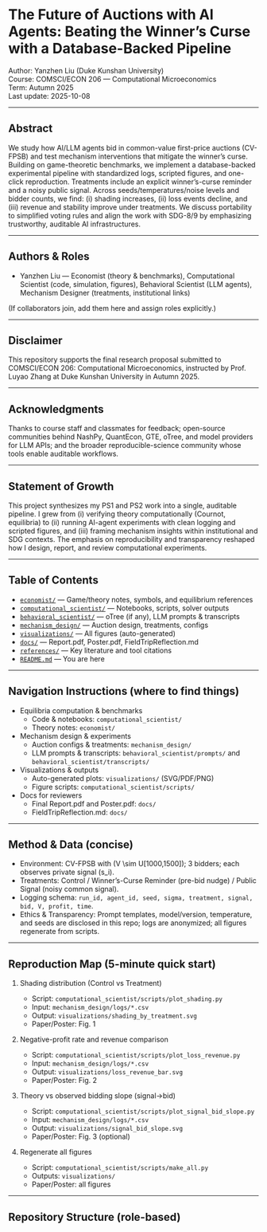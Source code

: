 # The Future of Auctions with AI Agents: Beating the Winner’s Curse with a Database-Backed Pipeline

Author: Yanzhen Liu (Duke Kunshan University)  
Course: COMSCI/ECON 206 — Computational Microeconomics  
Term: Autumn 2025  
Last update: 2025-10-08  

---

## Abstract

We study how AI/LLM agents bid in common-value first-price auctions (CV-FPSB) and test mechanism interventions that mitigate the winner’s curse. Building on game-theoretic benchmarks, we implement a database-backed experimental pipeline with standardized logs, scripted figures, and one-click reproduction. Treatments include an explicit winner’s-curse reminder and a noisy public signal. Across seeds/temperatures/noise levels and bidder counts, we find: (i) shading increases, (ii) loss events decline, and (iii) revenue and stability improve under treatments. We discuss portability to simplified voting rules and align the work with SDG-8/9 by emphasizing trustworthy, auditable AI infrastructures.

---

## Authors & Roles

- Yanzhen Liu — Economist (theory & benchmarks), Computational Scientist (code, simulation, figures), Behavioral Scientist (LLM agents), Mechanism Designer (treatments, institutional links)

(If collaborators join, add them here and assign roles explicitly.)

---

## Disclaimer

This repository supports the final research proposal submitted to COMSCI/ECON 206: Computational Microeconomics, instructed by Prof. Luyao Zhang at Duke Kunshan University in Autumn 2025.

---

## Acknowledgments

Thanks to course staff and classmates for feedback; open-source communities behind NashPy, QuantEcon, GTE, oTree, and model providers for LLM APIs; and the broader reproducible-science community whose tools enable auditable workflows.

---

## Statement of Growth

This project synthesizes my PS1 and PS2 work into a single, auditable pipeline. I grew from (i) verifying theory computationally (Cournot, equilibria) to (ii) running AI-agent experiments with clean logging and scripted figures, and (iii) framing mechanism insights within institutional and SDG contexts. The emphasis on reproducibility and transparency reshaped how I design, report, and review computational experiments.

---

## Table of Contents

- [`economist/`](economist/) — Game/theory notes, symbols, and equilibrium references  
- [`computational_scientist/`](computational_scientist/) — Notebooks, scripts, solver outputs  
- [`behavioral_scientist/`](behavioral_scientist/) — oTree (if any), LLM prompts & transcripts  
- [`mechanism_design/`](mechanism_design/) — Auction design, treatments, configs  
- [`visualizations/`](visualizations/) — All figures (auto-generated)  
- [`docs/`](docs/) — Report.pdf, Poster.pdf, FieldTripReflection.md  
- [`references/`](references/) — Key literature and tool citations  
- [`README.md`](README.md) — You are here

---

## Navigation Instructions (where to find things)

- Equilibria computation & benchmarks  
  - Code & notebooks: `computational_scientist/`  
  - Theory notes: `economist/`
- Mechanism design & experiments  
  - Auction configs & treatments: `mechanism_design/`  
  - LLM prompts & transcripts: `behavioral_scientist/prompts/` and `behavioral_scientist/transcripts/`
- Visualizations & outputs  
  - Auto-generated plots: `visualizations/` (SVG/PDF/PNG)  
  - Figure scripts: `computational_scientist/scripts/`
- Docs for reviewers  
  - Final Report.pdf and Poster.pdf: `docs/`  
  - FieldTripReflection.md: `docs/`

---

## Method & Data (concise)

- Environment: CV-FPSB with \(V \sim U[1000,1500]\); 3 bidders; each observes private signal \(s_i\).  
- Treatments: Control / Winner’s-Curse Reminder (pre-bid nudge) / Public Signal (noisy common signal).  
- Logging schema: `run_id, agent_id, seed, sigma, treatment, signal, bid, V, profit, time`.  
- Ethics & Transparency: Prompt templates, model/version, temperature, and seeds are disclosed in this repo; logs are anonymized; all figures regenerate from scripts.

---

## Reproduction Map (5-minute quick start)

1. Shading distribution (Control vs Treatment)  
   - Script: `computational_scientist/scripts/plot_shading.py`  
   - Input: `mechanism_design/logs/*.csv`  
   - Output: `visualizations/shading_by_treatment.svg`  
   - Paper/Poster: Fig. 1

2. Negative-profit rate and revenue comparison  
   - Script: `computational_scientist/scripts/plot_loss_revenue.py`  
   - Input: `mechanism_design/logs/*.csv`  
   - Output: `visualizations/loss_revenue_bar.svg`  
   - Paper/Poster: Fig. 2

3. Theory vs observed bidding slope (signal→bid)  
   - Script: `computational_scientist/scripts/plot_signal_bid_slope.py`  
   - Input: `mechanism_design/logs/*.csv`  
   - Output: `visualizations/signal_bid_slope.svg`  
   - Paper/Poster: Fig. 3 (optional)

4. Regenerate all figures  
   - Script: `computational_scientist/scripts/make_all.py`  
   - Outputs: `visualizations/`  
   - Paper/Poster: all figures

---

## Repository Structure (role-based)

